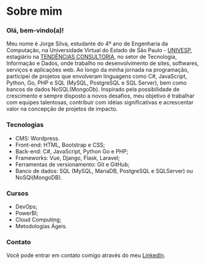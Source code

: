 # Sobre mim

### Olá, bem-vindo(a)!

Meu nome é Jorge Silva, estudante do 4º ano de Engenharia da Computação, na Universidade Virtual do Estado de São Paulo - [UNIVESP](https://univesp.br/), estagiário na [TENDÊNCIAS CONSULTORIA](https://tendencias.com.br/), no setor de Tecnologia, Informação e Dados, onde trabalho no desenvolvimento de sites, softwares, serviços e aplicações web. Ao longo da minha jornada na programação, participei de projetos que envolveram linguagens como C#, JavaScript, Python, Go, PHP e SQL (MySQL, PostgreSQL e SQL Server), bem como bancos de dados NoSQL(MongoDb). Inspirado pela possibilidade de crescimento e sempre disposto a novos desafios, meu objetivo é trabalhar com equipes talentosas, contribuir com idéias significativas e acrescentar valor na concepção de projetos de impacto.

### Tecnologias
* CMS: Wordpress.
* Front-end: HTML, Bootstrap e CSS;
* Back-end: C#, JavaScript, Python Go e PHP;
* Frameworks: Vue, Django, Flask, Laravel;
* Ferramentas de versionamento: Git e GitHub;
* Banco de dados: SQL (MySQL, MariaDB, PostgreSQL e SQLServer) ou NoSQl(MongoDB).

### Cursos
* DevOps;
* PowerBI;
* Cloud Computing;
* Metodologias Ágeis.

### Contato
Você pode entrar em contato comigo através do meu [LinkedIn](https://www.linkedin.com/in/jorge-silvva/).
